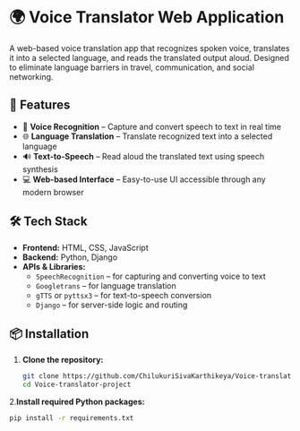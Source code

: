 # 🌍 Voice Translator Web Application

A web-based voice translation app that recognizes spoken voice, translates it into a selected language, and reads the translated output aloud. Designed to eliminate language barriers in travel, communication, and social networking.

## 🎯 Features

- 🎤 **Voice Recognition** – Capture and convert speech to text in real time
- 🌐 **Language Translation** – Translate recognized text into a selected language
- 🔊 **Text-to-Speech** – Read aloud the translated text using speech synthesis
- 💻 **Web-based Interface** – Easy-to-use UI accessible through any modern browser

## 🛠️ Tech Stack

- **Frontend:** HTML, CSS, JavaScript
- **Backend:** Python, Django
- **APIs & Libraries:**
  - `SpeechRecognition` – for capturing and converting voice to text
  - `Googletrans` – for language translation
  - `gTTS` or `pyttsx3` – for text-to-speech conversion
  - `Django` – for server-side logic and routing

## 📦 Installation

1. **Clone the repository:**
   ```bash
   git clone https://github.com/ChilukuriSivaKarthikeya/Voice-translator-project.git
   cd Voice-translator-project
2.**Install required Python packages:**
   ```bash
   pip install -r requirements.txt
